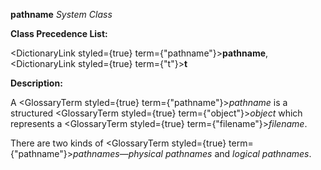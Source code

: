 **pathname** *System Class* 



**Class Precedence List:** 



<DictionaryLink styled={true} term={"pathname"}><b>pathname</b></DictionaryLink>, <DictionaryLink styled={true} term={"t"}><b>t</b></DictionaryLink> 



**Description:** 



A <GlossaryTerm styled={true} term={"pathname"}><i>pathname</i></GlossaryTerm> is a structured <GlossaryTerm styled={true} term={"object"}><i>object</i></GlossaryTerm> which represents a <GlossaryTerm styled={true} term={"filename"}><i>filename</i></GlossaryTerm>. 



There are two kinds of <GlossaryTerm styled={true} term={"pathname"}><i>pathnames</i></GlossaryTerm>—*physical pathnames* and *logical pathnames*. 




